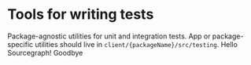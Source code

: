# Tools for writing tests

Package-agnostic utilities for unit and integration tests.
App or package-specific utilities should live in `client/{packageName}/src/testing`.
Hello Sourcegraph!
Goodbye
